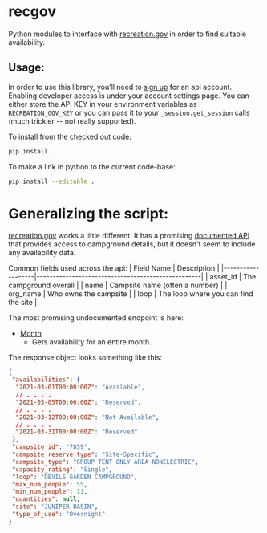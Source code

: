 # recgov
Python modules to interface with [recreation.gov](https://recreation.gov/) in order
to find suitable availability.

## Usage:

In order to use this library, you'll need to [sign up](https://ridb.recreation.gov/) for
an api account.  Enabling developer access is under your account settings page.
You can either store the API KEY in your environment variables as `RECREATION_GOV_KEY`
or you can pass it to your `_session.get_session` calls (much trickier -- not really
supported).

To install from the checked out code:
``` bash
pip install .
```

To make a link in python to the current code-base:
```bash
pip install --editable .
```

# Generalizing the script:

[recreation.gov](https://www.recreation.gov/) works a little different.  It has a
promising [documented API](https://www.recreation.gov/use-our-data) that provides
access to campground details, but it doesn't seem to include any availability data.

Common fields used across the api:
| Field Name        | Description                                       |
|-------------------|---------------------------------------------------|
| asset_id          | The campground overall                            |
| name              | Campsite name (often a number)                    |
| org_name          | Who owns the campsite                             |
| loop              | The loop where you can find the site              |

The most promising undocumented endpoint is here:

* [Month](https://www.recreation.gov/api/camps/availability/campground/234059/month?start_date=2021-02-01T00%3A00%3A00.000Z)
  * Gets availability for an entire month.

The response object looks something like this:
``` json
{
 "availabilities": {
  "2021-03-01T00:00:00Z": "Available",
  // . . . .
  "2021-03-05T00:00:00Z": "Reserved",
  // . . . .
  "2021-03-12T00:00:00Z": "Not Available",
  // . . . .
  "2021-03-31T00:00:00Z": "Reserved"
 },
 "campsite_id": "7859",
 "campsite_reserve_type": "Site-Specific",
 "campsite_type": "GROUP TENT ONLY AREA NONELECTRIC",
 "capacity_rating": "Single",
 "loop": "DEVILS GARDEN CAMPGROUND",
 "max_num_people": 55,
 "min_num_people": 11,
 "quantities": null,
 "site": "JUNIPER BASIN",
 "type_of_use": "Overnight"
}
```